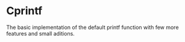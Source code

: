 # Cprintf
The basic implementation of the default printf function with few more features and small aditions.
